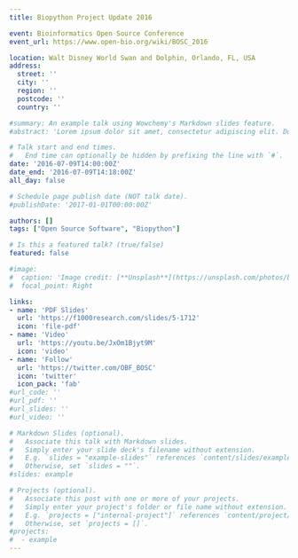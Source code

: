 ```yaml
---
title: Biopython Project Update 2016

event: Bioinformatics Open Source Conference
event_url: https://www.open-bio.org/wiki/BOSC_2016

location: Walt Disney World Swan and Dolphin, Orlando, FL, USA
address:
  street: ''
  city: ''
  region: ''
  postcode: ''
  country: ''

#summary: An example talk using Wowchemy's Markdown slides feature.
#abstract: 'Lorem ipsum dolor sit amet, consectetur adipiscing elit. Duis posuere tellusac convallis placerat. Proin tincidunt magna sed ex sollicitudin condimentum. Sed ac faucibus dolor, scelerisque sollicitudin nisi. Cras purus urna, suscipit quis sapien eu, pulvinar tempor diam.'

# Talk start and end times.
#   End time can optionally be hidden by prefixing the line with `#`.
date: '2016-07-09T14:00:00Z'
date_end: '2016-07-09T14:18:00Z'
all_day: false

# Schedule page publish date (NOT talk date).
#publishDate: '2017-01-01T00:00:00Z'

authors: []
tags: ["Open Source Software", "Biopython"]

# Is this a featured talk? (true/false)
featured: false

#image:
#  caption: 'Image credit: [**Unsplash**](https://unsplash.com/photos/bzdhc5b3Bxs)'
#  focal_point: Right

links:
- name: 'PDF Slides'
  url: 'https://f1000research.com/slides/5-1712'
  icon: 'file-pdf'
- name: 'Video'
  url: 'https://youtu.be/JxOm1Bjyt9M'
  icon: 'video'
- name: 'Follow'
  url: 'https://twitter.com/OBF_BOSC'
  icon: 'twitter'
  icon_pack: 'fab'
#url_code: ''
#url_pdf: ''
#url_slides: ''
#url_video: ''

# Markdown Slides (optional).
#   Associate this talk with Markdown slides.
#   Simply enter your slide deck's filename without extension.
#   E.g. `slides = "example-slides"` references `content/slides/example-slides.md`.
#   Otherwise, set `slides = ""`.
#slides: example

# Projects (optional).
#   Associate this post with one or more of your projects.
#   Simply enter your project's folder or file name without extension.
#   E.g. `projects = ["internal-project"]` references `content/project/deep-learning/index.md`.
#   Otherwise, set `projects = []`.
#projects:
#  - example
---
```

